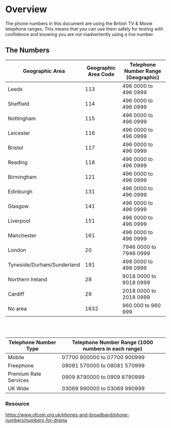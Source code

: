 # Overview

The phone numbers in this document are using the British TV & Movie telephone ranges. This means that you can use them safely for testing with confidence and knowing you are not inadvertently using a live number.

## The Numbers

| Geographic Area                         | Geographic Area Code | Telephone Number Range (Geographic) |
| --------------------------------------- | -------------------- | ----------------------------------- |
| Leeds                                   | 113                  | 496 0000 to 496 0999               |
| Sheffield                               | 114                  | 496 0000 to 496 0999               |
| Nottingham                              | 115                  | 496 0000 to 496 0999               |
| Leicester                               | 116                  | 496 0000 to 496 0999               |
| Bristol                                 | 117                  | 496 0000 to 496 0999               |
| Reading                                 | 118                  | 496 0000 to 496 0999               |
| Birmingham                              | 121                  | 496 0000 to 496 0999               |
| Edinburgh                               | 131                  | 496 0000 to 496 0999               |
| Glasgow                                 | 141                  | 496 0000 to 496 0999               |
| Liverpool                               | 151                  | 496 0000 to 496 0999               |
| Manchester                              | 161                  | 496 0000 to 496 0999               |
| London                                  | 20                   | 7946 0000 to 7946 0999             |
| Tyneside/Durham/Sunderland              | 191                  | 498 0000 to 498 0999               |
| Northern Ireland                        | 28                   | 9018 0000 to 9018 0999             |
| Cardiff                                 | 29                   | 2018 0000 to 2018 0999             |
| No area                                 | 1632                 | 960 000 to 960 999                 |

<br>
<br>


| Telephone Number Type       | Telephone Number Range (1000 numbers in each range) |
| --------------------------- | --------------------------------------------------- |
| Mobile                      | 07700 900000 to 07700 900999                        |
| Freephone                   | 08081 570000 to 08081 570999                        |
| Premium Rate Services       | 0909 8790000 to 0909 8790999                        |
| UK Wide                     | 03069 990000 to 03069 990999                        |




### Resource                                            
https://www.ofcom.org.uk/phones-and-broadband/phone-numbers/numbers-for-drama
